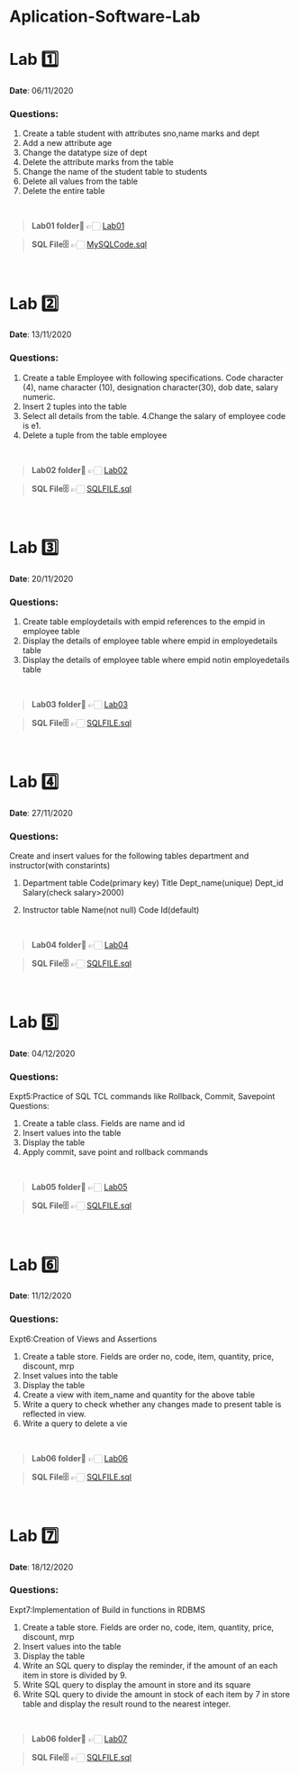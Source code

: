 # Aplication-Software-Lab

# Lab 1️⃣

<b> Date</b>: 06/11/2020

### Questions:

1. Create a table student with attributes sno,name marks and dept
2. Add a new attribute age
3. Change the datatype size of dept
4. Delete the attribute marks from the table
5. Change the name of the student table to students
6. Delete all values from the table
7. Delete the entire table

<br>

> <b>Lab01 folder📁</b> 👉🏻 [Lab01](Lab01)

> <b>SQL File🗄</b> 👉🏻 [MySQLCode.sql](./Lab01/mySQLCode.sql)

<br>

# Lab 2️⃣

<b> Date</b>: 13/11/2020

### Questions:

1. Create a table Employee with following specifications. Code character (4), name character (10), designation character(30), dob date, salary numeric.
2. Insert 2 tuples into the table
3. Select all details from the table.
   4.Change the salary of employee code is e1.
4. Delete a tuple from the table employee

<br>

> <b>Lab02 folder📁</b> 👉🏻 [Lab02](Lab02)

> <b>SQL File🗄</b> 👉🏻 [SQLFILE.sql](./Lab02/main.sql)

<br>

# Lab 3️⃣

<b> Date</b>: 20/11/2020

### Questions:

1. Create table employdetails with empid references to the empid in employee table
2. Display the details of employee table where empid in employedetails table
3. Display the details of employee table where empid notin employedetails table

<br>

> <b>Lab03 folder📁</b> 👉🏻 [Lab03](Lab03)

> <b>SQL File🗄</b> 👉🏻 [SQLFILE.sql](./Lab03/main.sql)

<br>

# Lab 4️⃣

<b> Date</b>: 27/11/2020

### Questions:

Create and insert values for the following tables department and instructor(with constarints)
1.	Department table
Code(primary key)
Title 
Dept_name(unique)
Dept_id
Salary(check salary>2000)

2.	Instructor table
Name(not null)
Code
Id(default)

<br>

> <b>Lab04 folder📁</b> 👉🏻 [Lab04](Lab04)

> <b>SQL File🗄</b> 👉🏻 [SQLFILE.sql](./Lab04/main.sql)

<br>

# Lab 5️⃣

<b> Date</b>: 04/12/2020

### Questions:

Expt5:Practice of SQL TCL commands like Rollback, Commit, Savepoint
Questions:
1.	Create a table class. Fields are name and id
2.	Insert values into the table
3.	Display the table
4.	Apply commit, save point and rollback commands

<br>

> <b>Lab05 folder📁</b> 👉🏻 [Lab05](Lab05)

> <b>SQL File🗄</b> 👉🏻 [SQLFILE.sql](./Lab05/main.sql)

<br>

# Lab 6️⃣

<b> Date</b>: 11/12/2020

### Questions:

Expt6:Creation of Views and Assertions

1. Create a table store. Fields are order no, code, item, quantity, price, discount, mrp
2. Inset values into the table
3. Display the table
4. Create a view with item_name and quantity for the above table
5. Write a query to check whether any changes made to present table is reflected in view.
6. Write a query to delete a vie

<br>

> <b>Lab06 folder📁</b> 👉🏻 [Lab06](Lab06)

> <b>SQL File🗄</b> 👉🏻 [SQLFILE.sql](./Lab06/main.sql)

<br>

# Lab 7️⃣

<b> Date</b>: 18/12/2020

### Questions:

Expt7:Implementation of Build in functions in RDBMS

1.	Create a table store. Fields are order no, code, item, quantity, price, discount, mrp
2.	Insert values into the table
3.	Display the table
4.	Write an SQL query to display the reminder, if the amount of an each item in store is divided by 9.
5.	Write SQL query to display the amount in store and its square
6.	Write SQL query to divide the amount in stock of each item by 7 in store table and display the result round to the nearest integer.

<br>

> <b>Lab06 folder📁</b> 👉🏻 [Lab07](Lab06)

> <b>SQL File🗄</b> 👉🏻 [SQLFILE.sql](./Lab07/main.sql)



